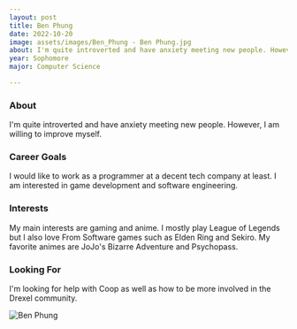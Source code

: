 ```yaml
---
layout: post
title: Ben Phung 
date: 2022-10-20
image: assets/images/Ben_Phung - Ben Phung.jpg
about: I'm quite introverted and have anxiety meeting new people. However, I am willing to improve myself. 
year: Sophomore
major: Computer Science

---
```


### About

I'm quite introverted and have anxiety meeting new people. However, I am willing to improve myself. 

### Career Goals

I would like to work as a programmer at a decent tech company at least. I am interested in game development and software engineering. 

### Interests

My main interests are gaming and anime. I mostly play League of Legends but I also love From Software games such as Elden Ring and Sekiro. My favorite animes are JoJo's Bizarre Adventure and Psychopass. 

### Looking For

I'm looking for help with Coop as well as how to be more involved in the Drexel community. 

<div class="text-center my-5">
    <img src="https://sase-drexel.github.io/mentorship-2021/assets/images/Ben_Phung - Ben Phung.jpg" alt="Ben Phung" class="rounded post-img" />
</div>
